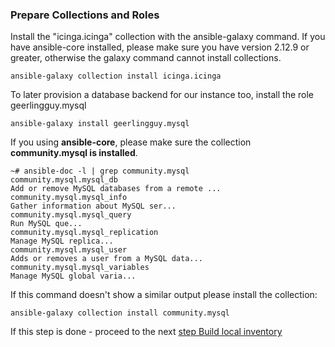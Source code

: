 ### Prepare Collections and Roles

Install the "icinga.icinga" collection with the ansible-galaxy command. If you have ansible-core installed,
please make sure you have version 2.12.9 or greater, otherwise the galaxy command cannot install collections.

```
ansible-galaxy collection install icinga.icinga
```

To later provision a database backend for our instance too, install the role geerlingguy.mysql

```
ansible-galaxy install geerlingguy.mysql
```

If you using **ansible-core**, please make sure the collection **community.mysql is installed**.

```
~# ansible-doc -l | grep community.mysql
community.mysql.mysql_db                                                       Add or remove MySQL databases from a remote ...
community.mysql.mysql_info                                                     Gather information about MySQL ser...
community.mysql.mysql_query                                                    Run MySQL que...
community.mysql.mysql_replication                                              Manage MySQL replica...
community.mysql.mysql_user                                                     Adds or removes a user from a MySQL data...
community.mysql.mysql_variables                                                Manage MySQL global varia...
```

If this command doesn't show a similar output please install the collection:

```
ansible-galaxy collection install community.mysql
```

If this step is done - proceed to the next [step Build local inventory](docs/03-build-local-inventory.md)
